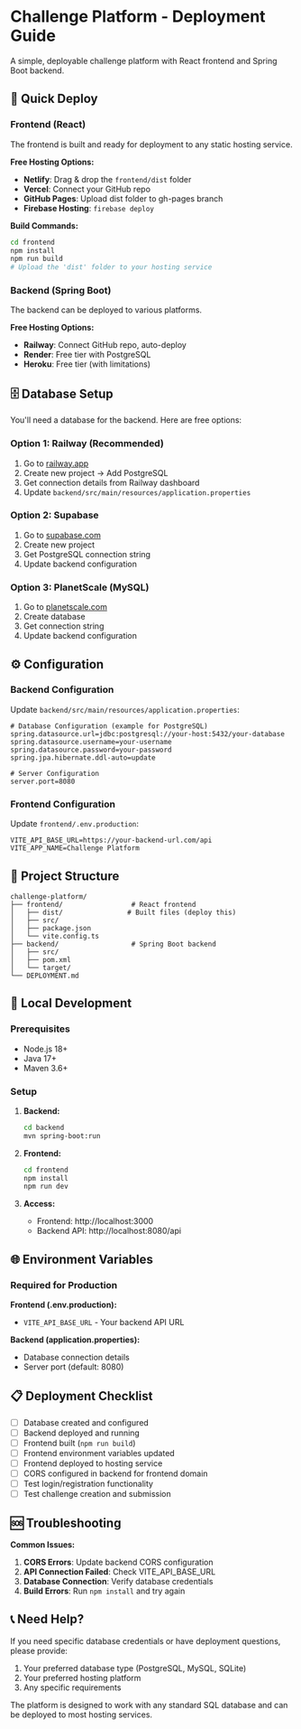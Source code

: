 # Challenge Platform - Deployment Guide

A simple, deployable challenge platform with React frontend and Spring Boot backend.

## 🚀 Quick Deploy

### Frontend (React)
The frontend is built and ready for deployment to any static hosting service.

**Free Hosting Options:**
- **Netlify**: Drag & drop the `frontend/dist` folder
- **Vercel**: Connect your GitHub repo
- **GitHub Pages**: Upload dist folder to gh-pages branch
- **Firebase Hosting**: `firebase deploy`

**Build Commands:**
```bash
cd frontend
npm install
npm run build
# Upload the 'dist' folder to your hosting service
```

### Backend (Spring Boot)
The backend can be deployed to various platforms.

**Free Hosting Options:**
- **Railway**: Connect GitHub repo, auto-deploy
- **Render**: Free tier with PostgreSQL
- **Heroku**: Free tier (with limitations)

## 🗄️ Database Setup

You'll need a database for the backend. Here are free options:

### Option 1: Railway (Recommended)
1. Go to [railway.app](https://railway.app)
2. Create new project → Add PostgreSQL
3. Get connection details from Railway dashboard
4. Update `backend/src/main/resources/application.properties`

### Option 2: Supabase
1. Go to [supabase.com](https://supabase.com)
2. Create new project
3. Get PostgreSQL connection string
4. Update backend configuration

### Option 3: PlanetScale (MySQL)
1. Go to [planetscale.com](https://planetscale.com)
2. Create database
3. Get connection string
4. Update backend configuration

## ⚙️ Configuration

### Backend Configuration
Update `backend/src/main/resources/application.properties`:

```properties
# Database Configuration (example for PostgreSQL)
spring.datasource.url=jdbc:postgresql://your-host:5432/your-database
spring.datasource.username=your-username
spring.datasource.password=your-password
spring.jpa.hibernate.ddl-auto=update

# Server Configuration
server.port=8080
```

### Frontend Configuration
Update `frontend/.env.production`:

```env
VITE_API_BASE_URL=https://your-backend-url.com/api
VITE_APP_NAME=Challenge Platform
```

## 📁 Project Structure

```
challenge-platform/
├── frontend/                 # React frontend
│   ├── dist/                # Built files (deploy this)
│   ├── src/
│   ├── package.json
│   └── vite.config.ts
├── backend/                  # Spring Boot backend
│   ├── src/
│   ├── pom.xml
│   └── target/
└── DEPLOYMENT.md
```

## 🔧 Local Development

### Prerequisites
- Node.js 18+
- Java 17+
- Maven 3.6+

### Setup
1. **Backend:**
   ```bash
   cd backend
   mvn spring-boot:run
   ```

2. **Frontend:**
   ```bash
   cd frontend
   npm install
   npm run dev
   ```

3. **Access:**
   - Frontend: http://localhost:3000
   - Backend API: http://localhost:8080/api

## 🌐 Environment Variables

### Required for Production

**Frontend (.env.production):**
- `VITE_API_BASE_URL` - Your backend API URL

**Backend (application.properties):**
- Database connection details
- Server port (default: 8080)

## 📋 Deployment Checklist

- [ ] Database created and configured
- [ ] Backend deployed and running
- [ ] Frontend built (`npm run build`)
- [ ] Frontend environment variables updated
- [ ] Frontend deployed to hosting service
- [ ] CORS configured in backend for frontend domain
- [ ] Test login/registration functionality
- [ ] Test challenge creation and submission

## 🆘 Troubleshooting

**Common Issues:**

1. **CORS Errors**: Update backend CORS configuration
2. **API Connection Failed**: Check VITE_API_BASE_URL
3. **Database Connection**: Verify database credentials
4. **Build Errors**: Run `npm install` and try again

## 📞 Need Help?

If you need specific database credentials or have deployment questions, please provide:
1. Your preferred database type (PostgreSQL, MySQL, SQLite)
2. Your preferred hosting platform
3. Any specific requirements

The platform is designed to work with any standard SQL database and can be deployed to most hosting services.